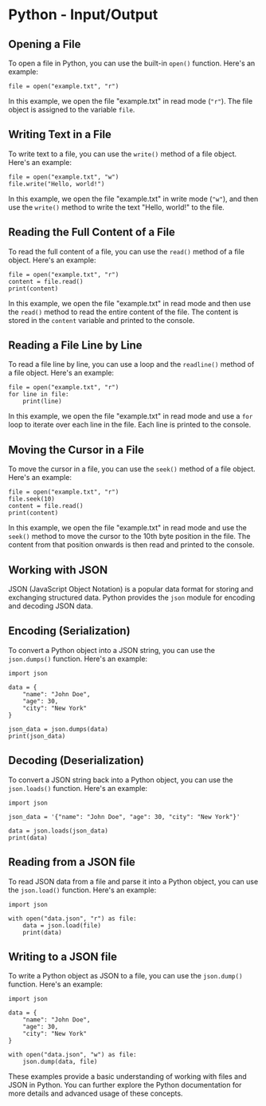 # Python - Input/Output

## Opening a File

To open a file in Python, you can use the built-in `open()` function. Here's an example:

```
file = open("example.txt", "r")
```
In this example, we open the file "example.txt" in read mode (`"r"`). The file object is assigned to the variable `file`.

## Writing Text in a File

To write text to a file, you can use the `write()` method of a file object. Here's an example:

```
file = open("example.txt", "w")
file.write("Hello, world!")
```

In this example, we open the file "example.txt" in write mode (`"w"`), and then use the `write()` method to write the text "Hello, world!" to the file.

## Reading the Full Content of a File

To read the full content of a file, you can use the `read()` method of a file object. Here's an example:

```
file = open("example.txt", "r")
content = file.read()
print(content)
```

In this example, we open the file "example.txt" in read mode and then use the `read()` method to read the entire content of the file. The content is stored in the `content` variable and printed to the console.

## Reading a File Line by Line

To read a file line by line, you can use a loop and the `readline()` method of a file object. Here's an example:

```
file = open("example.txt", "r")
for line in file:
    print(line)
```

In this example, we open the file "example.txt" in read mode and use a `for` loop to iterate over each line in the file. Each line is printed to the console.

## Moving the Cursor in a File

To move the cursor in a file, you can use the `seek()` method of a file object. Here's an example:

```
file = open("example.txt", "r")
file.seek(10)
content = file.read()
print(content)
```

In this example, we open the file "example.txt" in read mode and use the `seek()` method to move the cursor to the 10th byte position in the file. The content from that position onwards is then read and printed to the console.

## Working with JSON

JSON (JavaScript Object Notation) is a popular data format for storing and exchanging structured data. Python provides the `json` module for encoding and decoding JSON data.

## Encoding (Serialization)

To convert a Python object into a JSON string, you can use the `json.dumps()` function. Here's an example:

```
import json

data = {
    "name": "John Doe",
    "age": 30,
    "city": "New York"
}

json_data = json.dumps(data)
print(json_data)
```

## Decoding (Deserialization)

To convert a JSON string back into a Python object, you can use the `json.loads()` function. Here's an example:

```
import json

json_data = '{"name": "John Doe", "age": 30, "city": "New York"}'

data = json.loads(json_data)
print(data)
```

## Reading from a JSON file

To read JSON data from a file and parse it into a Python object, you can use the `json.load()` function. Here's an example:

```
import json

with open("data.json", "r") as file:
    data = json.load(file)
    print(data)
```

## Writing to a JSON file

To write a Python object as JSON to a file, you can use the `json.dump()` function. Here's an example:

```
import json

data = {
    "name": "John Doe",
    "age": 30,
    "city": "New York"
}

with open("data.json", "w") as file:
    json.dump(data, file)
```

These examples provide a basic understanding of working with files and JSON in Python. You can further explore the Python documentation for more details and advanced usage of these concepts.
